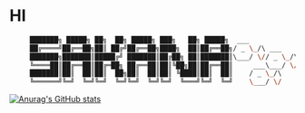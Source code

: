 
# HI

```sh
     ███████╗ █████╗ ██╗  ██╗ █████╗ ███╗   ██╗ █████╗  ___             ___     
     ██╔════╝██╔══██╗██║ ██╔╝██╔══██╗████╗  ██║██╔══██╗/ _ \_/\ ___    / _ \_/\
     ███████╗███████║█████╔╝ ███████║██╔██╗ ██║███████║\___/ \// _ \_/\\___/ \/
     ╚════██║██╔══██║██╔═██╗ ██╔══██║██║╚██╗██║██╔══██║     ___\___/ \/ 
     ███████║██║  ██║██║  ██╗██║  ██║██║ ╚████║██║  ██║    / _ \_/\   
     ╚══════╝╚═╝  ╚═╝╚═╝  ╚═╝╚═╝  ╚═╝╚═╝  ╚═══╝╚═╝  ╚═╝    \___/ \/
```
[![Anurag's GitHub stats](https://github-readme-stats.vercel.app/api?username=wusitee)](https://github.com/anuraghazra/github-readme-stats)
